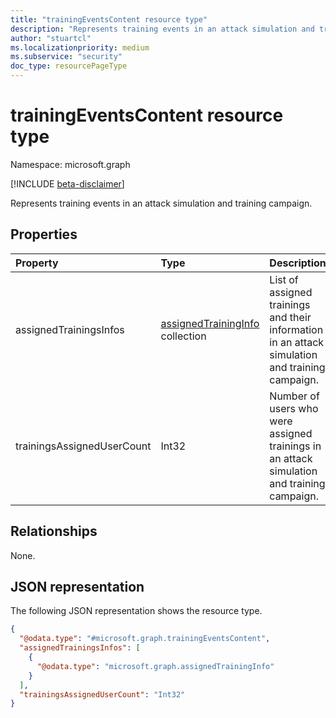 ```yaml
---
title: "trainingEventsContent resource type"
description: "Represents training events in an attack simulation and training campaign."
author: "stuartcl"
ms.localizationpriority: medium
ms.subservice: "security"
doc_type: resourcePageType
---
```


# trainingEventsContent resource type

Namespace: microsoft.graph

[!INCLUDE [beta-disclaimer](../../includes/beta-disclaimer.md)]

Represents training events in an attack simulation and training campaign.

## Properties
|Property|Type|Description|
|:---|:---|:---|
|assignedTrainingsInfos|[assignedTrainingInfo](../resources/assignedtraininginfo.md) collection|List of assigned trainings and their information in an attack simulation and training campaign.|
|trainingsAssignedUserCount|Int32|Number of users who were assigned trainings in an attack simulation and training campaign.|

## Relationships
None.

## JSON representation
The following JSON representation shows the resource type.
<!-- {
  "blockType": "resource",
  "@odata.type": "microsoft.graph.trainingEventsContent"
}
-->
``` json
{
  "@odata.type": "#microsoft.graph.trainingEventsContent",
  "assignedTrainingsInfos": [
    {
      "@odata.type": "microsoft.graph.assignedTrainingInfo"
    }
  ],
  "trainingsAssignedUserCount": "Int32"
}
```
